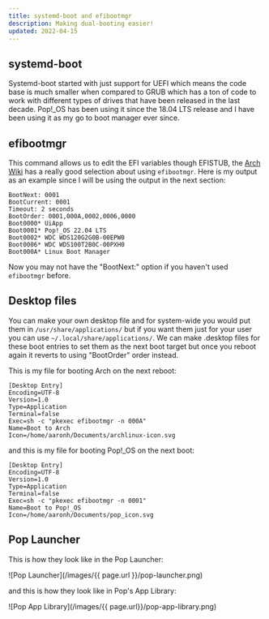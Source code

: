 ```yaml
---
title: systemd-boot and efibootmgr
description: Making dual-booting easier!
updated: 2022-04-15
---
```


## systemd-boot

Systemd-boot started with just support for UEFI which means the code base is much smaller when compared to GRUB which has a ton of code to work with different types of drives that have been released in the last decade. Pop!_OS has been using it since the 18.04 LTS release and I have  been using it as my go to boot manager ever since. 

## efibootmgr

This command allows us to edit the EFI variables though EFISTUB, the [Arch Wiki](https://wiki.archlinux.org/title/EFISTUB#Using_UEFI_directly) has a really good selection about using `efibootmgr`. Here is my output as an example since I will be using the output in the next section:

```
BootNext: 0001
BootCurrent: 0001
Timeout: 2 seconds
BootOrder: 0001,000A,0002,0006,0000
Boot0000* UiApp
Boot0001* Pop!_OS 22.04 LTS
Boot0002* WDC WDS120G2G0B-00EPW0 
Boot0006* WDC WDS100T2B0C-00PXH0 
Boot000A* Linux Boot Manager
```

Now you may not have the "BootNext:" option if you haven't used `efibootmgr` before.

## Desktop files

You can make your own desktop file and for system-wide you would put them in `/usr/share/applications/` but if you want them just for your user you can use `~/.local/share/applications/`. We can make .desktop files for these boot entries to set them as the next boot target but once you reboot again it reverts to using "BootOrder" order instead. 

This is my file for booting Arch on the next reboot:

```
[Desktop Entry]
Encoding=UTF-8
Version=1.0
Type=Application
Terminal=false
Exec=sh -c "pkexec efibootmgr -n 000A"
Name=Boot to Arch
Icon=/home/aaronh/Documents/archlinux-icon.svg
```

and this is my file for booting Pop!_OS on the next boot:

```
[Desktop Entry]
Encoding=UTF-8
Version=1.0
Type=Application
Terminal=false
Exec=sh -c "pkexec efibootmgr -n 0001"
Name=Boot to Pop!_OS
Icon=/home/aaronh/Documents/pop_icon.svg
```

## Pop Launcher

This is how they look like in the Pop Launcher:

![Pop Launcher](/images/{{ page.url }}/pop-launcher.png)

and this is how they look like in Pop's App Library:

![Pop App Library](/images/{{ page.url}}/pop-app-library.png)
